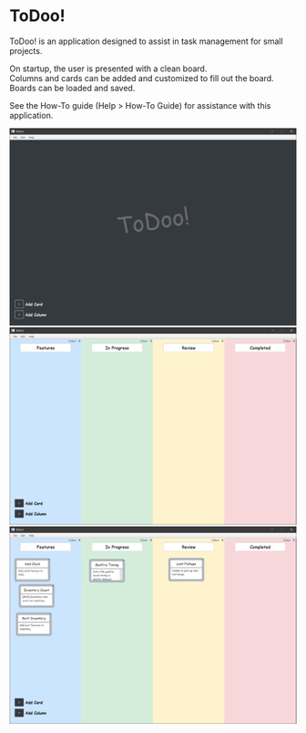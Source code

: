# ToDoo!
ToDoo! is an application designed to assist in task management for small projects.

On startup, the user is presented with a clean board.  
Columns and cards can be added and customized to fill out the board.  
Boards can be loaded and saved.

See the How-To guide (Help > How-To Guide) for assistance with this application.

![alt text](/Screenshots/NewBoard.png)
![alt text](/Screenshots/Columns.png)
![alt text](/Screenshots/DemoBoard.png)
